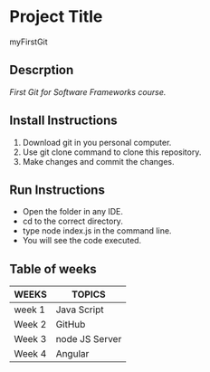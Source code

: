 # Project Title
  myFirstGit
  
## Descrption 
  _First Git for Software Frameworks course._

## Install Instructions
  1. Download git in you personal computer.
  2. Use git clone command to clone this repository. 
  3. Make changes and commit the changes. 
  
## Run Instructions
  * Open the folder in any IDE.
  * cd to the correct directory. 
  * type node index.js in the command line. 
  * You will see the code executed. 
  
## Table of weeks
WEEKS | TOPICS
----|----
week 1 | Java Script
Week 2 | GitHub
Week 3 | node JS Server
Week 4 | Angular
